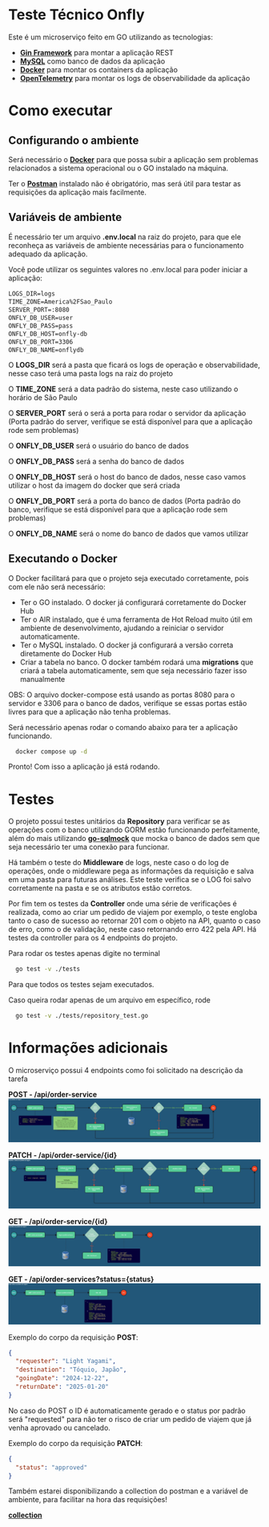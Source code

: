
# Teste Técnico Onfly

Este é um microserviço feito em GO utilizando as tecnologias:
* **[Gin Framework](https://github.com/gin-gonic/gin)** para montar a aplicação REST
* **[MySQL](https://www.mysql.com/)** como banco de dados da aplicação
* **[Docker](https://www.docker.com/)** para montar os containers da aplicação
* **[OpenTelemetry](https://opentelemetry.io/docs/languages/go/)** para montar os logs de observabilidade da aplicação

# Como executar

**Configurando o ambiente**
---

Será necessário o **[Docker](https://www.docker.com/)** para que possa subir a aplicação sem problemas relacionados a sistema operacional ou o GO instalado na máquina. 

Ter o **[Postman](https://www.postman.com/)** instalado não é obrigatório, mas será útil para testar as requisições da aplicação mais facilmente.

**Variáveis de ambiente**
---

É necessário ter um arquivo **.env.local** na raiz do projeto, para que ele reconheça as variáveis de ambiente necessárias para o funcionamento adequado da aplicação.

Você pode utilizar os seguintes valores no .env.local para poder iniciar a aplicação:

```shell
LOGS_DIR=logs
TIME_ZONE=America%2FSao_Paulo
SERVER_PORT=:8080
ONFLY_DB_USER=user
ONFLY_DB_PASS=pass
ONFLY_DB_HOST=onfly-db
ONFLY_DB_PORT=3306
ONFLY_DB_NAME=onflydb
```

O **LOGS_DIR** será a pasta que ficará os logs de operação e observabilidade, nesse caso terá uma pasta logs na raiz do projeto

O **TIME_ZONE** será a data padrão do sistema, neste caso utilizando o horário de São Paulo

O **SERVER_PORT** será o será a porta para rodar o servidor da aplicação (Porta padrão do server, verifique se está disponível para que a aplicação rode sem problemas)

O **ONFLY_DB_USER** será o usuário do banco de dados

O **ONFLY_DB_PASS** será a senha do banco de dados

O **ONFLY_DB_HOST** será o host do banco de dados, nesse caso vamos utilizar o host da imagem do docker que será criada

O **ONFLY_DB_PORT** será a porta do banco de dados (Porta padrão do banco, verifique se está disponível para que a aplicação rode sem problemas)

O **ONFLY_DB_NAME** será o nome do banco de dados que vamos utilizar

**Executando o Docker**
---

O Docker facilitará para que o projeto seja executado corretamente, pois com ele não será necessário:

* Ter o GO instalado. O docker já configurará corretamente do Docker Hub
* Ter o AIR instalado, que é uma ferramenta de Hot Reload muito útil em ambiente de desenvolvimento, ajudando a reiniciar o servidor automaticamente.
* Ter o MySQL instalado. O docker já configurará a versão correta diretamente do Docker Hub
* Criar a tabela no banco. O docker também rodará uma **migrations** que criará a tabela automaticamente, sem que seja necessário fazer isso manualmente

OBS: O arquivo docker-compose está usando as portas 8080 para o servidor e 3306 para o banco de dados, verifique se essas portas estão livres para que a aplicação não tenha problemas.

Será necessário apenas rodar o comando abaixo para ter a aplicação funcionando.

```bash
  docker compose up -d
```

Pronto! Com isso a aplicação já está rodando.

# Testes

O projeto possui testes unitários da **Repository** para verificar se as operações com o banco utilizando GORM estão funcionando perfeitamente, além do mais utilizando **[go-sqlmock](https://github.com/DATA-DOG/go-sqlmock)** que mocka o banco de dados sem que seja necessário ter uma conexão para funcionar.

Há também o teste do **Middleware** de logs, neste caso o do log de operações, onde o middleware pega as informações da requisição e salva em uma pasta para futuras análises. Este teste verifica se o LOG foi salvo corretamente na pasta e se os atributos estão corretos.

Por fim tem os testes da **Controller** onde uma série de verificações é realizada, como ao criar um pedido de viajem por exemplo, o teste engloba tanto o caso de sucesso ao retornar 201 com o objeto na API, quanto o caso de erro, como o de validação, neste caso retornando erro 422 pela API. Há testes da controller para os 4 endpoints do projeto.

Para rodar os testes apenas digite no terminal

```bash
  go test -v ./tests
```

Para que todos os testes sejam executados.

Caso queira rodar apenas de um arquivo em específico, rode

```bash
  go test -v ./tests/repository_test.go 
```

# Informações adicionais

O microserviço possui 4 endpoints como foi solicitado na descrição da tarefa

**POST - /api/order-service**
![POST](./assets/imgs/post.jpg)

**PATCH - /api/order-service/{id}**
![PATCH](./assets/imgs/patch.jpg)

**GET - /api/order-service/{id}**
![GET ID](./assets/imgs/get_id.jpg)

**GET - /api/order-services?status={status}**
![GET ALL](./assets/imgs/get_all.jpg)


Exemplo do corpo da requisição **POST**:

```json
{
  "requester": "Light Yagami",
  "destination": "Tóquio, Japão",
  "goingDate": "2024-12-22",
  "returnDate": "2025-01-20"
}
```

No caso do POST o ID é automaticamente gerado e o status por padrão será "requested" para não ter o risco de criar um pedido de viajem que já venha aprovado ou cancelado.

Exemplo do corpo da requisição **PATCH**:

```json
{
  "status": "approved"
}
```

Também estarei disponibilizando a collection do postman e a variável de ambiente, para facilitar na hora das requisições!

**[collection](https://drive.google.com/drive/folders/1bjHgkknJoz05gOzzJZUCefQ-nHktM9xD)**